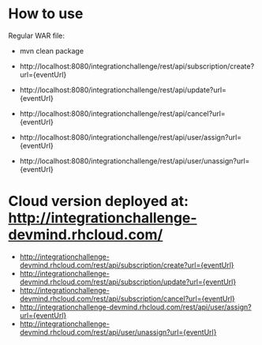 How to use
==============

Regular WAR file: 
- mvn clean package

- http://localhost:8080/integrationchallenge/rest/api/subscription/create?url={eventUrl}
- http://localhost:8080/integrationchallenge/rest/api/update?url={eventUrl}
- http://localhost:8080/integrationchallenge/rest/api/cancel?url={eventUrl}
- http://localhost:8080/integrationchallenge/rest/api/user/assign?url={eventUrl}
- http://localhost:8080/integrationchallenge/rest/api/user/unassign?url={eventUrl}

Cloud version deployed at: http://integrationchallenge-devmind.rhcloud.com/
==============

- http://integrationchallenge-devmind.rhcloud.com/rest/api/subscription/create?url={eventUrl}
- http://integrationchallenge-devmind.rhcloud.com/rest/api/subscription/update?url={eventUrl}
- http://integrationchallenge-devmind.rhcloud.com/rest/api/subscription/cancel?url={eventUrl}
- http://integrationchallenge-devmind.rhcloud.com/rest/api/user/assign?url={eventUrl}
- http://integrationchallenge-devmind.rhcloud.com/rest/api/user/unassign?url={eventUrl}

